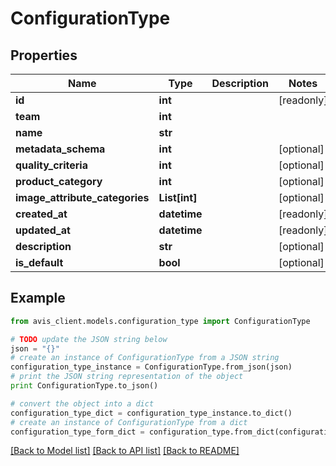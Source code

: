 # ConfigurationType


## Properties

Name | Type | Description | Notes
------------ | ------------- | ------------- | -------------
**id** | **int** |  | [readonly] 
**team** | **int** |  | 
**name** | **str** |  | 
**metadata_schema** | **int** |  | [optional] 
**quality_criteria** | **int** |  | [optional] 
**product_category** | **int** |  | [optional] 
**image_attribute_categories** | **List[int]** |  | [optional] 
**created_at** | **datetime** |  | [readonly] 
**updated_at** | **datetime** |  | [readonly] 
**description** | **str** |  | [optional] 
**is_default** | **bool** |  | [optional] 

## Example

```python
from avis_client.models.configuration_type import ConfigurationType

# TODO update the JSON string below
json = "{}"
# create an instance of ConfigurationType from a JSON string
configuration_type_instance = ConfigurationType.from_json(json)
# print the JSON string representation of the object
print ConfigurationType.to_json()

# convert the object into a dict
configuration_type_dict = configuration_type_instance.to_dict()
# create an instance of ConfigurationType from a dict
configuration_type_form_dict = configuration_type.from_dict(configuration_type_dict)
```
[[Back to Model list]](../README.md#documentation-for-models) [[Back to API list]](../README.md#documentation-for-api-endpoints) [[Back to README]](../README.md)



